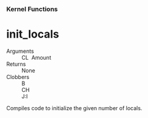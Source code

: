 ### Kernel Functions
# init_locals
<dl>
	<dt>Arguments</dt>
	<dd>CL&nbsp;&nbsp;Amount</dd>
	<dt>Returns</dt>
	<dd>None</dd>
	<dt>Clobbers</dt>
	<dd>B</dd>
	<dd>CH</dd>
	<dd>J:I</dd>
</dl>

 Compiles code to initialize the given number of locals.
